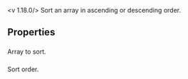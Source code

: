 <v 1.18.0/>
Sort an array in ascending or descending order.

## Properties

### <junc array in>
Array to sort.

### <junc order>
Sort order.